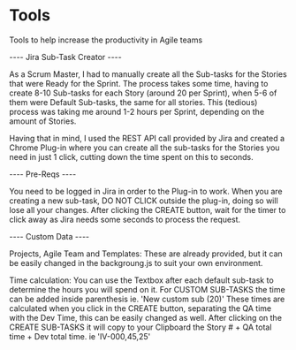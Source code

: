 # Tools
Tools to help increase the productivity in Agile teams


---- Jira Sub-Task Creator ----

As a Scrum Master, I had to manually create all the Sub-tasks for the Stories that were Ready for the Sprint.
The process takes some time, having to create 8-10 Sub-tasks for each Story (around 20 per Sprint), 
when 5-6 of them were Default Sub-tasks, the same for all stories. This (tedious) process was taking me around 1-2 hours per Sprint,
depending on the amount of Stories.

Having that in mind, I used the REST API call provided by Jira and created a Chrome Plug-in
where you can create all the sub-tasks for the Stories you need in just 1 click, cutting down the time spent on this to seconds.

---- Pre-Reqs ----

You need to be logged in Jira in order to the Plug-in to work.
When you are creating a new sub-task, DO NOT CLICK outside the plug-in, doing so will lose all your changes.
After clicking the CREATE button, wait for the timer to click away as Jira needs some seconds to process the request.


---- Custom Data ----

Projects, Agile Team and Templates:
These are already provided, but it can be easily changed in the backgroung.js to suit your own environment.

Time calculation:
You can use the Textbox after each default sub-task to determine the hours you will spend on it.
For CUSTOM SUB-TASKS the time can be added inside parenthesis ie. 'New custom sub (20)'
These times are calculated when you click in the CREATE button, separating the QA time with the Dev Time, this can be easily changed as well.
After clicking on the CREATE SUB-TASKS it will copy to your Clipboard the Story # + QA total time + Dev total time. ie 'IV-000,45,25'





